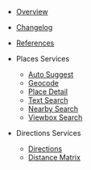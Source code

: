 - [Overview](/ "Map4dServices Flutter SDK")
- [Changelog](changelog.md)
- [References](https://pub.dev/documentation/map4d_services/latest/map4d_services/map4d_services-library.html)

- Places Services
  - [Auto Suggest](guides/auto-suggest.md)
  - [Geocode](guides/geocode.md)
  - [Place Detail](guides/place-detail.md)
  - [Text Search](guides/text-search.md)
  - [Nearby Search](guides/nearby-search.md)
  - [Viewbox Search](guides/viewbox-search.md)

- Directions Services
  - [Directions](guides/directions.md)
  - [Distance Matrix](guides/distance-matrix.md)
